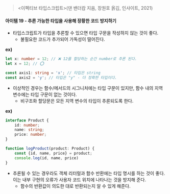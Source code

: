 > <이펙티브 타입스크립트>(댄 밴더캄 지음, 장원호 옭김, 인사이트, 2021)

#### 아이템 19 - 추론 가능한 타입을 사용해 장황한 코드 방지하기

- 타입스크립트가 타입을 추론할 수 있으면 타입 구문을 작성하지 않는 것이 좋다.
    - 불필요한 코드가 추가되어 가독성이 떨어진다.

**ex)**
```ts
let x: number = 12; // ❌ 12를 할당하는 순간 number로 추론 된다.
let x = 12; // ⭕

const axis1: string = 'x'; // 타입은 string
const axis2 = 'y'; // 타입은 "y" - 더 정확한 타입이다.
```

- 이상적인 경우는 함수/메서드의 시그니처에는 타입 구문이 있지만, 함수 내의 지역 변수에는 타입 구문이 없는 것이다.
    - 비구조화 할당문은 모든 지역 변수의 타입이 추론되도록 한다.

**ex)**
```ts
interface Product {
    id: number;
    name: string;
    price: number;
}

function logProduct(product: Product) {
    const {id, name, price} = product;
    console.log(id, name, price)
}
```


- 추론될 수 있는 경우라도 객체 리터럴과 함수 반환에는 타입 명시를 하는 것이 좋다. 이는 내부 구현의 오류가 사용자 코드 위치에 나타나는 것을 방지해 준다.
    - 함수의 반환값이 의도한 대로 반환되는지 알 수 있게 해준다.
